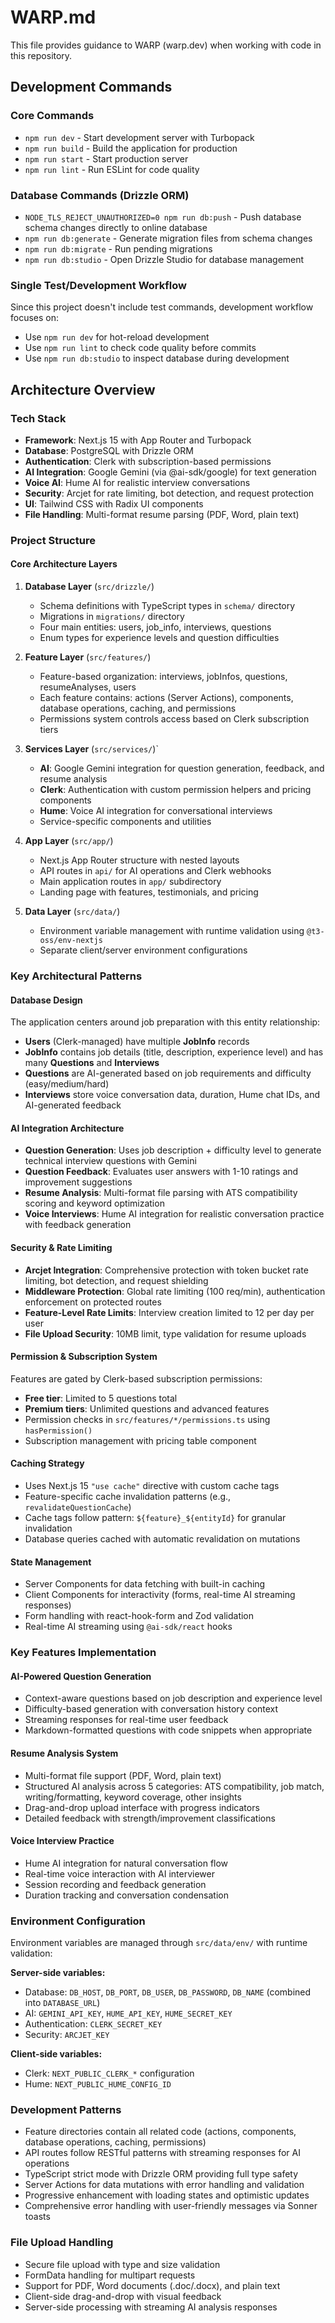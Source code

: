 # WARP.md

This file provides guidance to WARP (warp.dev) when working with code in this repository.

## Development Commands

### Core Commands
- `npm run dev` - Start development server with Turbopack
- `npm run build` - Build the application for production  
- `npm run start` - Start production server
- `npm run lint` - Run ESLint for code quality

### Database Commands (Drizzle ORM)
- `NODE_TLS_REJECT_UNAUTHORIZED=0 npm run db:push` - Push database schema changes directly to online database
- `npm run db:generate` - Generate migration files from schema changes
- `npm run db:migrate` - Run pending migrations
- `npm run db:studio` - Open Drizzle Studio for database management

### Single Test/Development Workflow
Since this project doesn't include test commands, development workflow focuses on:
- Use `npm run dev` for hot-reload development
- Use `npm run lint` to check code quality before commits
- Use `npm run db:studio` to inspect database during development

## Architecture Overview

### Tech Stack
- **Framework**: Next.js 15 with App Router and Turbopack
- **Database**: PostgreSQL with Drizzle ORM
- **Authentication**: Clerk with subscription-based permissions
- **AI Integration**: Google Gemini (via @ai-sdk/google) for text generation
- **Voice AI**: Hume AI for realistic interview conversations  
- **Security**: Arcjet for rate limiting, bot detection, and request protection
- **UI**: Tailwind CSS with Radix UI components
- **File Handling**: Multi-format resume parsing (PDF, Word, plain text)

### Project Structure

#### Core Architecture Layers
1. **Database Layer** (`src/drizzle/`)
   - Schema definitions with TypeScript types in `schema/` directory
   - Migrations in `migrations/` directory
   - Four main entities: users, job_info, interviews, questions
   - Enum types for experience levels and question difficulties

2. **Feature Layer** (`src/features/`)
   - Feature-based organization: interviews, jobInfos, questions, resumeAnalyses, users
   - Each feature contains: actions (Server Actions), components, database operations, caching, and permissions
   - Permissions system controls access based on Clerk subscription tiers

3. **Services Layer** (`src/services/`)`
   - **AI**: Google Gemini integration for question generation, feedback, and resume analysis
   - **Clerk**: Authentication with custom permission helpers and pricing components
   - **Hume**: Voice AI integration for conversational interviews
   - Service-specific components and utilities

4. **App Layer** (`src/app/`)
   - Next.js App Router structure with nested layouts
   - API routes in `api/` for AI operations and Clerk webhooks
   - Main application routes in `app/` subdirectory
   - Landing page with features, testimonials, and pricing

5. **Data Layer** (`src/data/`)
   - Environment variable management with runtime validation using `@t3-oss/env-nextjs`
   - Separate client/server environment configurations

### Key Architectural Patterns

#### Database Design
The application centers around job preparation with this entity relationship:
- **Users** (Clerk-managed) have multiple **JobInfo** records
- **JobInfo** contains job details (title, description, experience level) and has many **Questions** and **Interviews**
- **Questions** are AI-generated based on job requirements and difficulty (easy/medium/hard)
- **Interviews** store voice conversation data, duration, Hume chat IDs, and AI-generated feedback

#### AI Integration Architecture
- **Question Generation**: Uses job description + difficulty level to generate technical interview questions with Gemini
- **Question Feedback**: Evaluates user answers with 1-10 ratings and improvement suggestions
- **Resume Analysis**: Multi-format file parsing with ATS compatibility scoring and keyword optimization
- **Voice Interviews**: Hume AI integration for realistic conversation practice with feedback generation

#### Security & Rate Limiting
- **Arcjet Integration**: Comprehensive protection with token bucket rate limiting, bot detection, and request shielding
- **Middleware Protection**: Global rate limiting (100 req/min), authentication enforcement on protected routes
- **Feature-Level Rate Limits**: Interview creation limited to 12 per day per user
- **File Upload Security**: 10MB limit, type validation for resume uploads

#### Permission & Subscription System
Features are gated by Clerk-based subscription permissions:
- **Free tier**: Limited to 5 questions total
- **Premium tiers**: Unlimited questions and advanced features
- Permission checks in `src/features/*/permissions.ts` using `hasPermission()`
- Subscription management with pricing table component

#### Caching Strategy  
- Uses Next.js 15 `"use cache"` directive with custom cache tags
- Feature-specific cache invalidation patterns (e.g., `revalidateQuestionCache`)
- Cache tags follow pattern: `${feature}_${entityId}` for granular invalidation
- Database queries cached with automatic revalidation on mutations

#### State Management
- Server Components for data fetching with built-in caching
- Client Components for interactivity (forms, real-time AI streaming responses)
- Form handling with react-hook-form and Zod validation
- Real-time AI streaming using `@ai-sdk/react` hooks

### Key Features Implementation

#### AI-Powered Question Generation
- Context-aware questions based on job description and experience level
- Difficulty-based generation with conversation history context
- Streaming responses for real-time user feedback
- Markdown-formatted questions with code snippets when appropriate

#### Resume Analysis System
- Multi-format file support (PDF, Word, plain text)
- Structured AI analysis across 5 categories: ATS compatibility, job match, writing/formatting, keyword coverage, other insights
- Drag-and-drop upload interface with progress indicators
- Detailed feedback with strength/improvement classifications

#### Voice Interview Practice
- Hume AI integration for natural conversation flow
- Real-time voice interaction with AI interviewer
- Session recording and feedback generation
- Duration tracking and conversation condensation

### Environment Configuration
Environment variables are managed through `src/data/env/` with runtime validation:

**Server-side variables:**
- Database: `DB_HOST`, `DB_PORT`, `DB_USER`, `DB_PASSWORD`, `DB_NAME` (combined into `DATABASE_URL`)
- AI: `GEMINI_API_KEY`, `HUME_API_KEY`, `HUME_SECRET_KEY`
- Authentication: `CLERK_SECRET_KEY`
- Security: `ARCJET_KEY`

**Client-side variables:**
- Clerk: `NEXT_PUBLIC_CLERK_*` configuration
- Hume: `NEXT_PUBLIC_HUME_CONFIG_ID`

### Development Patterns
- Feature directories contain all related code (actions, components, database operations, caching, permissions)
- API routes follow RESTful patterns with streaming responses for AI operations
- TypeScript strict mode with Drizzle ORM providing full type safety
- Server Actions for data mutations with error handling and validation
- Progressive enhancement with loading states and optimistic updates
- Comprehensive error handling with user-friendly messages via Sonner toasts

### File Upload Handling
- Secure file upload with type and size validation
- FormData handling for multipart requests
- Support for PDF, Word documents (.doc/.docx), and plain text
- Client-side drag-and-drop with visual feedback
- Server-side processing with streaming AI analysis responses
